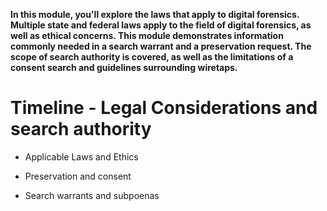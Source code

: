 **In this module, you'll explore the laws that apply to digital forensics. Multiple state and federal laws apply to the field of digital forensics, as well as ethical concerns. This module demonstrates information commonly needed in a search warrant and a preservation request. The scope of search authority is covered, as well as the limitations of a consent search and guidelines surrounding wiretaps.** 

# Timeline - Legal Considerations and search authority

-  Applicable Laws and Ethics

-  Preservation and consent

-  Search warrants and subpoenas
